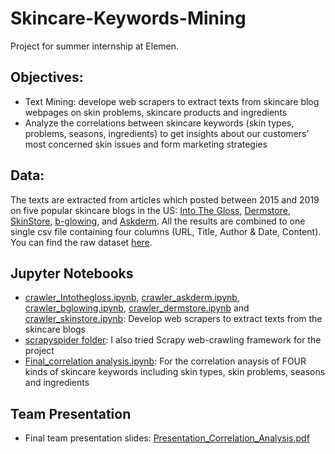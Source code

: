 # Skincare-Keywords-Mining
Project for summer internship at Elemen.

## Objectives:
* Text Mining: develope web scrapers to extract texts from skincare blog webpages on skin problems, skincare products and ingredients
* Analyze the correlations between skincare keywords (skin types, problems, seasons, ingredients) to get insights about our customers’ most concerned skin issues and form marketing strategies

## Data:
The texts are extracted from articles which posted between 2015 and 2019 on five popular skincare blogs in the US: [Into The Gloss](https://intothegloss.com/sections/skincare/), [Dermstore](https://www.dermstore.com/blog/category/skin-care/), [SkinStore](https://www.skinstore.com/blog/skincare/), [b-glowing](https://www.b-glowing.com/blog/category/skincare/), and [Askderm](https://askderm.com/blogs/askderm-blog/). All the results are combined to one single csv file containing four columns (URL, Title, Author & Date, Content). You can find the raw dataset [here](https://github.com/yding-nyu/Skincare-Keywords-Mining/tree/master/data).

## Jupyter Notebooks
* [crawler_Intothegloss.ipynb](https://github.com/yding-nyu/Skincare-Keywords-Mining/blob/master/crawler_Intothegloss.ipynb), [crawler_askderm.ipynb](https://github.com/yding-nyu/Skincare-Keywords-Mining/blob/master/crawler_askderm.ipynb), [crawler_bglowing.ipynb](https://github.com/yding-nyu/Skincare-Keywords-Mining/blob/master/crawler_bglowing.ipynb), [crawler_dermstore.ipynb](https://github.com/yding-nyu/Skincare-Keywords-Mining/blob/master/crawler_dermstore.ipynb) and [crawler_skinstore.ipynb](https://github.com/yding-nyu/Skincare-Keywords-Mining/blob/master/crawler_skinstore.ipynb): Develop web scrapers to extract texts from the skincare blogs
* [scrapyspider folder](https://github.com/yding-nyu/Skincare-Keywords-Mining/tree/master/scrapyspider/scrapyspider): I also tried Scrapy web-crawling framework for the project
* [Final_correlation analysis.ipynb](https://github.com/yding-nyu/Skincare-Keywords-Mining/blob/master/Final_correlation_analysis.ipynb): For the correlation anaysis of FOUR kinds of skincare keywords including skin types, skin problems, seasons and ingredients

## Team Presentation
* Final team presentation slides: [Presentation_Correlation_Analysis.pdf](https://github.com/yding-nyu/Skincare-Keywords-Mining/blob/master/Presentation_Correlation_Analysis.pdf)
